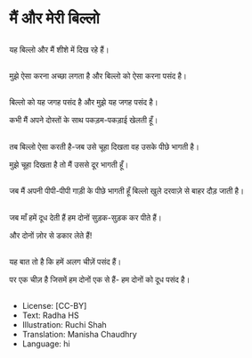 # मैं और मेरी बिल्लो

##
यह बिल्लो और मैं शीशे में दिख रहे हैं। 

##
मुझे ऐसा करना अच्छा लगता है और बिल्लो को ऐसा करना पसंद है। 

##
बिल्लो को यह जगह पसंद है और मुझे यह जगह पसंद है।

कभी मैं अपने दोस्तों के साथ पकड़म-पकड़ाई खेलती हूँ।  

##
तब बिल्लो ऐसा करती है-जब उसे चूहा दिखता वह उसके पीछे भागती है। 

मुझे चूहा दिखता है तो मैं उससे दूर भागती हूँ। 

##
जब मैं अपनी पीपी-पीपी गाड़ी के पीछे भागती हूँ बिल्लो खुले दरवाज़े से बाहर दौड़ जाती है। 

##
जब माँ हमें दूध देती हैं हम दोनों सुड़क-सुड़क कर पीते हैं।

और दोनों ज़ोर से डकार लेते हैं! 

##
यह बात तो है कि हमें अलग चीज़ें पसंद हैं।

पर एक चीज़ है जिसमें हम दोनों एक से हैं- हम दोनों को दूध पसंद है। 

##
* License: [CC-BY]
* Text: Radha HS
* Illustration: Ruchi Shah
* Translation: Manisha Chaudhry
* Language: hi
